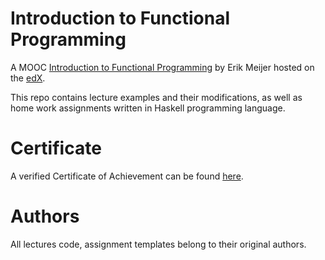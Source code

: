 # Introduction to Functional Programming

A MOOC
[Introduction to Functional Programming](https://www.edx.org/course/introduction-functional-programming-delftx-fp101x-0)
by Erik Meijer hosted on the [edX](https://www.edx.org/).

This repo contains lecture examples and their modifications, as well
as home work assignments written in Haskell programming language.

# Certificate

A verified Certificate of Achievement can be found
[here](https://courses.edx.org/certificates/d5014f52f651425288a1f5e6d515a479).

# Authors

All lectures code, assignment templates belong to their original
authors.
